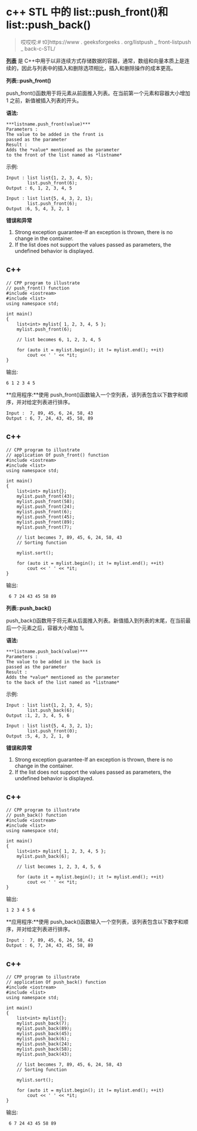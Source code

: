# c++ STL 中的 list::push_front()和 list::push_back()

> 哎哎哎:# t0]https://www . geeksforgeeks . org/listpush _ front-listpush _ back-c-STL/

[**列表**](https://www.geeksforgeeks.org/list-cpp-stl/) 是 C++中用于以非连续方式存储数据的容器，通常，数组和向量本质上是连续的，因此与列表中的插入和删除选项相比，插入和删除操作的成本更高。

**列表::push_front()**

push_front()函数用于将元素从前面推入列表。在当前第一个元素和容器大小增加 1 之前，新值被插入列表的开头。

**语法:**

```
***listname.push_front(value)***
Parameters :
The value to be added in the front is 
passed as the parameter
Result :
Adds the *value* mentioned as the parameter 
to the front of the list named as *listname*
```

示例:

```
Input : list list{1, 2, 3, 4, 5};
        list.push_front(6);
Output : 6, 1, 2, 3, 4, 5

Input : list list{5, 4, 3, 2, 1};
        list.push_front(6);
Output :6, 5, 4, 3, 2, 1
```

**错误和异常**

1.  Strong exception guarantee-If an exception is thrown, there is no change in the container.
2.  If the list does not support the values passed as parameters, the undefined behavior is displayed.

## c++

```
// CPP program to illustrate
// push_front() function
#include <iostream>
#include <list>
using namespace std;

int main()
{
    list<int> mylist{ 1, 2, 3, 4, 5 };
    mylist.push_front(6);

    // list becomes 6, 1, 2, 3, 4, 5

    for (auto it = mylist.begin(); it != mylist.end(); ++it)
        cout << ' ' << *it;
}
```

输出:

```
6 1 2 3 4 5
```

**应用程序:**使用 push_front()函数输入一个空列表，该列表包含以下数字和顺序，并对给定列表进行排序。

```
Input :  7, 89, 45, 6, 24, 58, 43
Output : 6, 7, 24, 43, 45, 58, 89
```

## c++

```
// CPP program to illustrate
// application Of push_front() function
#include <iostream>
#include <list>
using namespace std;

int main()
{
    list<int> mylist{};
    mylist.push_front(43);
    mylist.push_front(58);
    mylist.push_front(24);
    mylist.push_front(6);
    mylist.push_front(45);
    mylist.push_front(89);
    mylist.push_front(7);

    // list becomes 7, 89, 45, 6, 24, 58, 43
    // Sorting function

    mylist.sort();

    for (auto it = mylist.begin(); it != mylist.end(); ++it)
        cout << ' ' << *it;
}
```

输出:

```
 6 7 24 43 45 58 89
```

**列表::push_back()**

push_back()函数用于将元素从后面推入列表。新值插入到列表的末尾，在当前最后一个元素之后，容器大小增加 1。

**语法:**

```
***listname.push_back(value)***
Parameters :
The value to be added in the back is 
passed as the parameter
Result :
Adds the *value* mentioned as the parameter 
to the back of the list named as *listname*
```

示例:

```
Input : list list{1, 2, 3, 4, 5};
        list.push_back(6);
Output :1, 2, 3, 4, 5, 6

Input : list list{5, 4, 3, 2, 1};
        list.push_front(0);
Output :5, 4, 3, 2, 1, 0
```

**错误和异常**

1.  Strong exception guarantee-If an exception is thrown, there is no change in the container.
2.  If the list does not support the values passed as parameters, the undefined behavior is displayed.

## c++

```
// CPP program to illustrate
// push_back() function
#include <iostream>
#include <list>
using namespace std;

int main()
{
    list<int> mylist{ 1, 2, 3, 4, 5 };
    mylist.push_back(6);

    // list becomes 1, 2, 3, 4, 5, 6

    for (auto it = mylist.begin(); it != mylist.end(); ++it)
        cout << ' ' << *it;
}
```

输出:

```
1 2 3 4 5 6
```

**应用程序:**使用 push_back()函数输入一个空列表，该列表包含以下数字和顺序，并对给定列表进行排序。

```
Input :  7, 89, 45, 6, 24, 58, 43
Output : 6, 7, 24, 43, 45, 58, 89
```

## c++

```
// CPP program to illustrate
// application Of push_back() function
#include <iostream>
#include <list>
using namespace std;

int main()
{
    list<int> mylist{};
    mylist.push_back(7);
    mylist.push_back(89);
    mylist.push_back(45);
    mylist.push_back(6);
    mylist.push_back(24);
    mylist.push_back(58);
    mylist.push_back(43);

    // list becomes 7, 89, 45, 6, 24, 58, 43
    // Sorting function

    mylist.sort();

    for (auto it = mylist.begin(); it != mylist.end(); ++it)
        cout << ' ' << *it;
}
```

输出:

```
 6 7 24 43 45 58 89
```